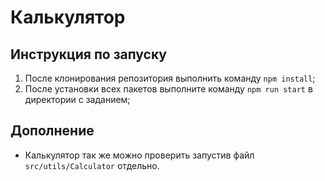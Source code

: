 # Калькулятор

## Инструкция по запуску

 1. После клонирования репозитория выполнить команду `npm install`;
 2. После установки всех пакетов выполните команду `npm run start` в директории с заданием;

## Дополнение

 - Калькулятор так же можно проверить запустив файл `src/utils/Calculator` отдельно.